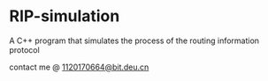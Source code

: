 # RIP-simulation
A C++ program that simulates the process of the routing information protocol

contact me @ 1120170664@bit.deu.cn
